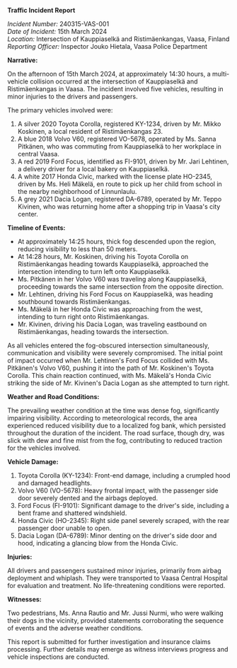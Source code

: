 **Traffic Incident Report**

*Incident Number:* 240315-VAS-001  
*Date of Incident:* 15th March 2024  
*Location:* Intersection of Kauppiaselkä and Ristimäenkangas, Vaasa, Finland  
*Reporting Officer:* Inspector Jouko Hietala, Vaasa Police Department  

**Narrative:**

On the afternoon of 15th March 2024, at approximately 14:30 hours, a multi-vehicle collision occurred at the intersection of Kauppiaselkä and Ristimäenkangas in Vaasa. The incident involved five vehicles, resulting in minor injuries to the drivers and passengers.

The primary vehicles involved were:
1. A silver 2020 Toyota Corolla, registered KY-1234, driven by Mr. Mikko Koskinen, a local resident of Ristimäenkangas 23.
2. A blue 2018 Volvo V60, registered VO-5678, operated by Ms. Sanna Pitkänen, who was commuting from Kauppiaselkä to her workplace in central Vaasa.
3. A red 2019 Ford Focus, identified as FI-9101, driven by Mr. Jari Lehtinen, a delivery driver for a local bakery on Kauppiaselkä.
4. A white 2017 Honda Civic, marked with the license plate HO-2345, driven by Ms. Heli Mäkelä, en route to pick up her child from school in the nearby neighborhood of Linnunlaulu.
5. A grey 2021 Dacia Logan, registered DA-6789, operated by Mr. Teppo Kivinen, who was returning home after a shopping trip in Vaasa's city center.

**Timeline of Events:**

- At approximately 14:25 hours, thick fog descended upon the region, reducing visibility to less than 50 meters.
- At 14:28 hours, Mr. Koskinen, driving his Toyota Corolla on Ristimäenkangas heading towards Kauppiaselkä, approached the intersection intending to turn left onto Kauppiaselkä.
- Ms. Pitkänen in her Volvo V60 was traveling along Kauppiaselkä, proceeding towards the same intersection from the opposite direction.
- Mr. Lehtinen, driving his Ford Focus on Kauppiaselkä, was heading southbound towards Ristimäenkangas.
- Ms. Mäkelä in her Honda Civic was approaching from the west, intending to turn right onto Ristimäenkangas.
- Mr. Kivinen, driving his Dacia Logan, was traveling eastbound on Ristimäenkangas, heading towards the intersection.

As all vehicles entered the fog-obscured intersection simultaneously, communication and visibility were severely compromised. The initial point of impact occurred when Mr. Lehtinen's Ford Focus collided with Ms. Pitkänen's Volvo V60, pushing it into the path of Mr. Koskinen's Toyota Corolla. This chain reaction continued, with Ms. Mäkelä's Honda Civic striking the side of Mr. Kivinen's Dacia Logan as she attempted to turn right.

**Weather and Road Conditions:**

The prevailing weather condition at the time was dense fog, significantly impairing visibility. According to meteorological records, the area experienced reduced visibility due to a localized fog bank, which persisted throughout the duration of the incident. The road surface, though dry, was slick with dew and fine mist from the fog, contributing to reduced traction for the vehicles involved.

**Vehicle Damage:**

1. Toyota Corolla (KY-1234): Front-end damage, including a crumpled hood and damaged headlights.
2. Volvo V60 (VO-5678): Heavy frontal impact, with the passenger side door severely dented and the airbags deployed.
3. Ford Focus (FI-9101): Significant damage to the driver's side, including a bent frame and shattered windshield.
4. Honda Civic (HO-2345): Right side panel severely scraped, with the rear passenger door unable to open.
5. Dacia Logan (DA-6789): Minor denting on the driver's side door and hood, indicating a glancing blow from the Honda Civic.

**Injuries:**

All drivers and passengers sustained minor injuries, primarily from airbag deployment and whiplash. They were transported to Vaasa Central Hospital for evaluation and treatment. No life-threatening conditions were reported.

**Witnesses:**

Two pedestrians, Ms. Anna Rautio and Mr. Jussi Nurmi, who were walking their dogs in the vicinity, provided statements corroborating the sequence of events and the adverse weather conditions.

This report is submitted for further investigation and insurance claims processing. Further details may emerge as witness interviews progress and vehicle inspections are conducted.